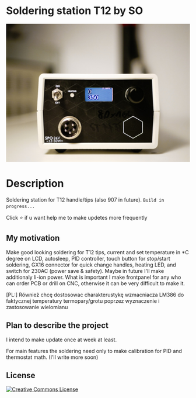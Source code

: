 # Soldering station T12 by SO

<img src="https://github.com/Szymono/Soldering-station-T12-by-SO/blob/main/res/P1130167ee.jpeg"/>

# Description

Soldering station for T12 handle/tips (also 907 in future). `Build in progress...`

Click ⭐ if u want help me to make updetes more frequently

## My motivation

Make good looking soldering for T12 tips, current and set temperature in \*C degree on LCD, autosleep, PID controller, touch button for stop/start soldering, GX16 connector for quick change handles, heating LED, and switch for 230AC (power save & safety). Maybe in future I'll make additionaly li-ion power. What is important I make frontpanel for any who can order PCB or drill on CNC, otherwise it can be very difficult to make it.

[PL:] Również chcę dostosowac charakterustykę wzmacniacza LM386 do faktycznej temperatury termopary/grotu poprzez wyznaczenie i zastosowanie wielomianu

## Plan to describe the project

I intend to make update once at week at least.

For main features the soldering need only to make calibration for PID and thermostat math. (I'll write more soon)

## License

<a rel="license" href="http://creativecommons.org/licenses/by-nc-nd/3.0/"><img alt="Creative Commons License" style="border-width:0" src="https://i.creativecommons.org/l/by-nc-nd/3.0/88x31.png" /></a>
